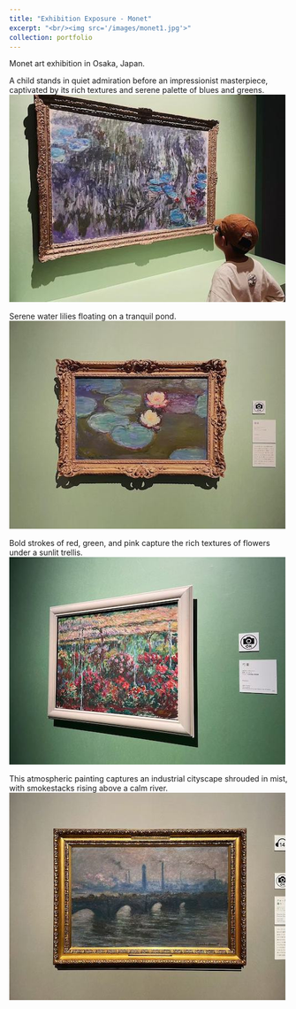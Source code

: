 ```yaml
---
title: "Exhibition Exposure - Monet"
excerpt: "<br/><img src='/images/monet1.jpg'>"
collection: portfolio
---
```


Monet art exhibition in Osaka, Japan.

A child stands in quiet admiration before an impressionist masterpiece, captivated by its rich textures and serene palette of blues and greens.
<br/><img src='/images/monet1.jpg'>

Serene water lilies floating on a tranquil pond.
<br/><img src='/images/monet2.jpg'>

Bold strokes of red, green, and pink capture the rich textures of flowers under a sunlit trellis.
<br/><img src='/images/monet3.jpg'>


This atmospheric painting captures an industrial cityscape shrouded in mist, with smokestacks rising above a calm river.
<br/><img src='/images/monet4.jpg'>
